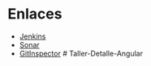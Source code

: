 # Enlaces

- [Jenkins](http://157.253.238.75:8080/jenkins-misovirtual/)
- [Sonar](http://157.253.238.75:8080/sonar-misovirtual/)
- [GitInspector](https://misw-4104-web.github.io/202212_Equipo11/reports/)
#   T a l l e r - D e t a l l e - A n g u l a r  
 